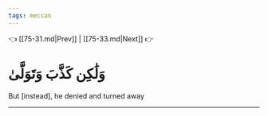 ```yaml
---
tags: meccan
---
```


👈 [[75-31.md|Prev]] | [[75-33.md|Next]] 👉

# وَلَٰكِن كَذَّبَ وَتَوَلَّىٰ

But [instead], he denied and turned away

---

